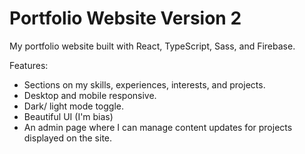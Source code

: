 # Portfolio Website Version 2

My portfolio website built with React, TypeScript, Sass, and Firebase.

Features:
- Sections on my skills, experiences, interests, and projects.
- Desktop and mobile responsive.
- Dark/ light mode toggle.
- Beautiful UI (I'm bias)
- An admin page where I can manage content updates for projects displayed on the site.
